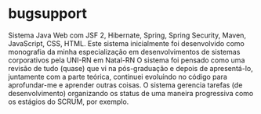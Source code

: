 # bugsupport
Sistema Java Web com JSF 2, Hibernate, Spring, Spring Security, Maven, JavaScript, CSS, HTML. Este sistema inicialmente foi desenvolvido como monografia da minha especialização em desenvolvimentos de sistemas corporativos pela UNI-RN em Natal-RN
O sistema foi pensado como uma revisão de tudo (quase) que vi na pós-graduação e depois de apresentá-lo, juntamente com a parte teórica, continuei evoluíndo no código para aprofundar-me e aprender outras coisas.
O sistema gerencia tarefas (de desenvolvimento) organizando os status de uma maneira progressiva como os estágios do SCRUM, por exemplo.
